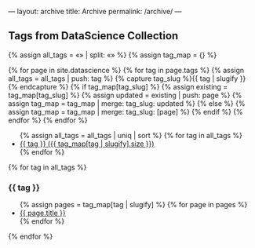 —
layout: archive
title: Archive
permalink: /archive/
—

<h2>Tags from DataScience Collection</h2>

{% assign all_tags = «» | split: «» %}
{% assign tag_map = {} %}

{% for page in site.datascience %}
  {% for tag in page.tags %}
    {% assign all_tags = all_tags | push: tag %}
    {% capture tag_slug %}{{ tag | slugify }}{% endcapture %}
    {% if tag_map[tag_slug] %}
      {% assign existing = tag_map[tag_slug] %}
      {% assign updated = existing | push: page %}
      {% assign tag_map = tag_map | merge: tag_slug: updated %}
    {% else %}
      {% assign tag_map = tag_map | merge: tag_slug: [page] %}
    {% endif %}
  {% endfor %}
{% endfor %}

<ul>
  {% assign all_tags = all_tags | uniq | sort %}
  {% for tag in all_tags %}
    <li><a href=«#{{ tag | slugify }}»>{{ tag }} ({{ tag_map[tag | slugify].size }})</a></li>
  {% endfor %}
</ul>

{% for tag in all_tags %}
  <h3 id=«{{ tag | slugify }}»>{{ tag }}</h3>
  <ul>
    {% assign pages = tag_map[tag | slugify] %}
    {% for page in pages %}
      <li><a href=«{{ page.url }}»>{{ page.title }}</a></li>
    {% endfor %}
  </ul>
{% endfor %}